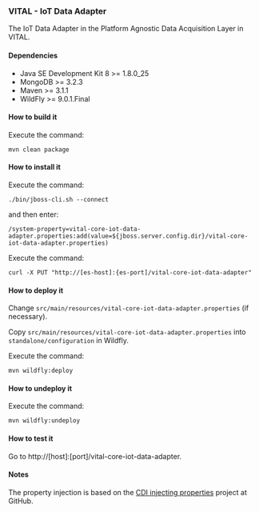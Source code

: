 ### VITAL - IoT Data Adapter

The IoT Data Adapter in the Platform Agnostic Data Acquisition Layer in VITAL.

#### Dependencies
* Java SE Development Kit 8 >= 1.8.0_25
* MongoDB >= 3.2.3
* Maven >= 3.1.1
* WildFly >= 9.0.1.Final

#### How to build it

Execute the command:

	mvn clean package
	
#### How to install it

Execute the command:

	./bin/jboss-cli.sh --connect

and then enter:

	/system-property=vital-core-iot-data-adapter.properties:add(value=${jboss.server.config.dir}/vital-core-iot-data-adapter.properties)

Execute the command:

	curl -X PUT "http://[es-host]:{es-port]/vital-core-iot-data-adapter"
		
#### How to deploy it

Change `src/main/resources/vital-core-iot-data-adapter.properties` (if necessary).

Copy `src/main/resources/vital-core-iot-data-adapter.properties` into 
`standalone/configuration` in Wildfly.

Execute the command:

	mvn wildfly:deploy
	
#### How to undeploy it

Execute the command:

	mvn wildfly:undeploy

#### How to test it

Go to http://[host]:[port]/vital-core-iot-data-adapter.

#### Notes

The property injection is based on the [CDI injecting properties](https://github.com/ChrisRitchie/CDI-injecting-properties) project at GitHub.
